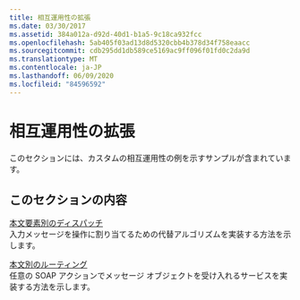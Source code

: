 ```yaml
---
title: 相互運用性の拡張
ms.date: 03/30/2017
ms.assetid: 384a012a-d92d-40d1-b1a5-9c18ca932fcc
ms.openlocfilehash: 5ab405f03ad13d8d5320cbb4b378d34f758eaacc
ms.sourcegitcommit: cdb295dd1db589ce5169ac9ff096f01fd0c2da9d
ms.translationtype: MT
ms.contentlocale: ja-JP
ms.lasthandoff: 06/09/2020
ms.locfileid: "84596592"
---
```

# <a name="interop-extensibility"></a>相互運用性の拡張
このセクションには、カスタムの相互運用性の例を示すサンプルが含まれています。  
  
## <a name="in-this-section"></a>このセクションの内容  
 [本文要素別のディスパッチ](dispatch-by-body-element.md)  
 入力メッセージを操作に割り当てるための代替アルゴリズムを実装する方法を示します。  
  
 [本文別のルーティング](route-by-body.md)  
 任意の SOAP アクションでメッセージ オブジェクトを受け入れるサービスを実装する方法を示します。
